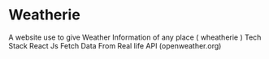 # Weatherie
A website use to give Weather Information of any place ( wheatherie )
Tech Stack React Js
Fetch Data From Real life API (openweather.org)

